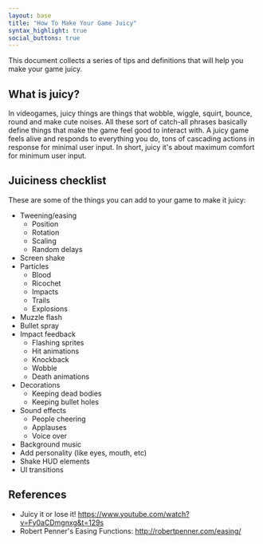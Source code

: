 ```yaml
---
layout: base
title: "How To Make Your Game Juicy"
syntax_highlight: true
social_buttons: true
---
```

This document collects a series of tips and definitions that will help you make your game juicy.

## What is juicy?
In videogames, juicy things are things that wobble, wiggle, squirt, bounce, round and make cute noises. All these sort of
catch-all phrases basically define things that make the game feel good to interact with. A juicy game feels alive and
responds to everything you do, tons of cascading actions in response for minimal user input. In short, juicy it's
about maximum comfort for minimum user input.

## Juiciness checklist

These are some of the things you can add to your game to make it juicy:

* Tweening/easing
    * Position
    * Rotation
    * Scaling
    * Random delays
* Screen shake
* Particles
    * Blood
    * Ricochet
    * Impacts
    * Trails
    * Explosions
* Muzzle flash
* Bullet spray
* Impact feedback
    * Flashing sprites
    * Hit animations
    * Knockback
    * Wobble
    * Death animations
* Decorations
    * Keeping dead bodies
    * Keeping bullet holes
* Sound effects
    * People cheering
    * Applauses
    * Voice over
* Background music
* Add personality (like eyes, mouth, etc)
* Shake HUD elements
* UI transitions

## References
* Juicy it or lose it! https://www.youtube.com/watch?v=Fy0aCDmgnxg&t=129s
* Robert Penner's Easing Functions: http://robertpenner.com/easing/
